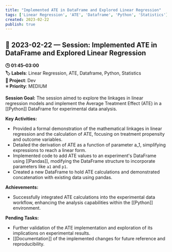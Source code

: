 ```yaml
---
title: "Implemented ATE in DataFrame and Explored Linear Regression"
tags: ['Linear Regression', 'ATE', 'Dataframe', 'Python', 'Statistics']
created: 2023-02-22
publish: true
---
```


## 📅 2023-02-22 — Session: Implemented ATE in DataFrame and Explored Linear Regression

**🕒 01:45–03:00**  
**🏷️ Labels**: Linear Regression, ATE, Dataframe, Python, Statistics  
**📂 Project**: Dev  
**⭐ Priority**: MEDIUM  


**Session Goal:**
The session aimed to explore the linkages in linear regression models and implement the Average Treatment Effect (ATE) in a [[Python]] DataFrame for experimental data analysis.

**Key Activities:**
- Provided a formal demonstration of the mathematical linkages in linear regression and the calculation of ATE, focusing on treatment propensity and outcome variables.
- Detailed the derivation of ATE as a function of parameter a_1, simplifying expressions to reach a linear form.
- Implemented code to add ATE values to an experiment's DataFrame using [[Pandas]], modifying the DataFrame structure to incorporate parameters like `a1` and `p1`.
- Created a new DataFrame to hold ATE calculations and demonstrated concatenation with existing data using pandas.

**Achievements:**
- Successfully integrated ATE calculations into the experimental data workflow, enhancing the analysis capabilities within the [[Python]] environment.

**Pending Tasks:**
- Further validation of the ATE implementation and exploration of its implications on experimental results.
- [[Documentation]] of the implemented changes for future reference and reproducibility.

